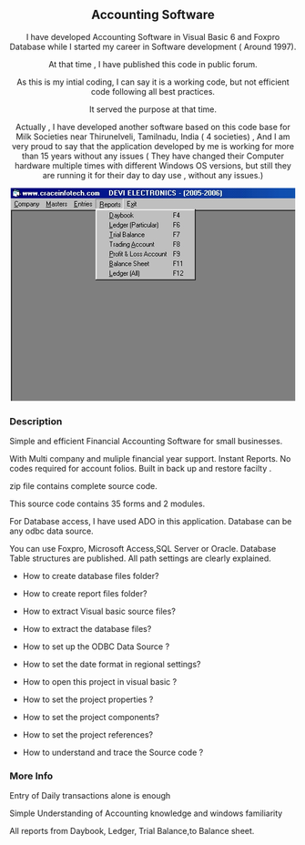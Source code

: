 ﻿<div align="center">

## Accounting Software

I have developed Accounting Software in Visual Basic 6 and Foxpro Database while I started my career in Software development ( Around 1997).

At that time , I have published this code in public forum.

As this is my intial coding, I can say it is a working code, but not efficient code following all best practices.

It served the purpose at that time.

Actually , I have developed another software based on this code base for Milk Societies near Thirunelveli, Tamilnadu, India ( 4 societies) , And I am very proud to say that the application developed by me is working for more than 15 years without any issues ( They have changed their Computer hardware multiple times with different Windows OS versions, but still they are running it for their day to day use , without any issues.)

<img src="PIC20063251133104751.jpg">
</div>

### Description

Simple and efficient Financial Accounting Software for small businesses.

With Multi company and muliple financial year support. Instant Reports. No codes required for account folios. Built in back up and restore facilty .

zip file contains complete source code.

This source code contains 35 forms and 2 modules.

For Database access, I have used ADO in this application. Database can be any odbc data source.

You can use Foxpro, Microsoft Access,SQL Server or Oracle. Database Table structures are published. All path settings are clearly explained.



* How to create database files folder?

* How to create report files folder?

* How to extract Visual basic source files?

* How to extract the database files?

* How to set up the ODBC Data Source ?

* How to set the date format in regional settings?

* How to open this project in visual basic ?

* How to set the project properties ?

* How to set the project components?

* How to set the project references?

* How to understand and trace the Source code ?
 
### More Info
 
Entry of Daily transactions alone is enough

Simple Understanding of Accounting knowledge and windows familiarity

All reports from Daybook, Ledger, Trial Balance,to Balance sheet.











